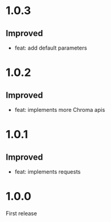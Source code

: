 # 1.0.3
## Improved
- feat: add default parameters

# 1.0.2
## Improved
- feat: implements more Chroma apis

# 1.0.1
## Improved
- feat: implements requests

# 1.0.0
First release
